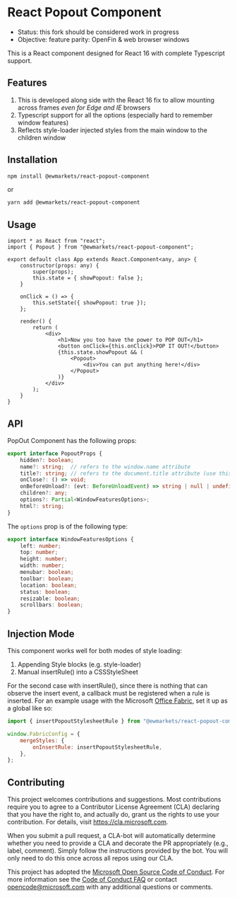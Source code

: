 # React Popout Component

-   Status: this fork should be considered work in progress
-   Objective: feature parity: OpenFin & web browser windows

This is a React component designed for React 16 with complete Typescript support.

## Features

1. This is developed along side with the React 16 fix to allow mounting across frames _even for Edge and IE_ browsers
2. Typescript support for all the options (especially hard to remember window features)
3. Reflects style-loader injected styles from the main window to the children window

## Installation

```sh
npm install @ewmarkets/react-popout-component
```

or

```sh
yarn add @ewmarkets/react-popout-component
```

## Usage

```tsx
import * as React from "react";
import { Popout } from "@ewmarkets/react-popout-component";

export default class App extends React.Component<any, any> {
    constructor(props: any) {
        super(props);
        this.state = { showPopout: false };
    }

    onClick = () => {
        this.setState({ showPopout: true });
    };

    render() {
        return (
            <div>
                <h1>Now you too have the power to POP OUT</h1>
                <button onClick={this.onClick}>POP IT OUT!</button>
                {this.state.showPopout && (
                    <Popout>
                        <div>You can put anything here!</div>
                    </Popout>
                )}
            </div>
        );
    }
}
```

## API

PopOut Component has the following props:

```ts
export interface PopoutProps {
    hidden?: boolean;
    name?: string;  // refers to the window.name attribute
    title?: string; // refers to the document.title attribute (use this to give your new window's title bar a proper name!)
    onClose?: () => void;
    onBeforeUnload?: (evt: BeforeUnloadEvent) => string | null | undefined;
    children?: any;
    options?: Partial<WindowFeaturesOptions>;
    html?: string;
}
```

The `options` prop is of the following type:

```ts
export interface WindowFeaturesOptions {
    left: number;
    top: number;
    height: number;
    width: number;
    menubar: boolean;
    toolbar: boolean;
    location: boolean;
    status: boolean;
    resizable: boolean;
    scrollbars: boolean;
}
```

## Injection Mode

This component works well for both modes of style loading:

1. Appending Style blocks (e.g. style-loader)
2. Manual insertRule() into a CSSStyleSheet

For the second case with insertRule(), since there is nothing that can observe the insert event, a callback must be registered when a
rule is inserted. For an example usage with the Microsoft [Office Fabric](https://github.com/officedev/office-ui-fabric-react),
set it up as a global like so:

```js
import { insertPopoutStylesheetRule } from "@ewmarkets/react-popout-component";

window.FabricConfig = {
    mergeStyles: {
        onInsertRule: insertPopoutStylesheetRule,
    },
};
```

## Contributing

This project welcomes contributions and suggestions. Most contributions require you to agree to a
Contributor License Agreement (CLA) declaring that you have the right to, and actually do, grant us
the rights to use your contribution. For details, visit https://cla.microsoft.com.

When you submit a pull request, a CLA-bot will automatically determine whether you need to provide
a CLA and decorate the PR appropriately (e.g., label, comment). Simply follow the instructions
provided by the bot. You will only need to do this once across all repos using our CLA.

This project has adopted the [Microsoft Open Source Code of Conduct](https://opensource.microsoft.com/codeofconduct/).
For more information see the [Code of Conduct FAQ](https://opensource.microsoft.com/codeofconduct/faq/) or
contact [opencode@microsoft.com](mailto:opencode@microsoft.com) with any additional questions or comments.
